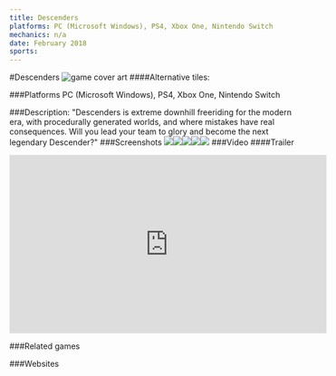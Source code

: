 ```yaml
---
title: Descenders
platforms: PC (Microsoft Windows), PS4, Xbox One, Nintendo Switch
mechanics: n/a
date: February 2018
sports: 
---
```

#Descenders
![game cover art](//images.igdb.com/igdb/image/upload/t_cover_big/ouo8qsui9yq0jjgg9gsy.jpg "Logo Title Text 1")
####Alternative tiles:

###Platforms
PC (Microsoft Windows), PS4, Xbox One, Nintendo Switch

###Description:
"Descenders is extreme downhill freeriding for the modern era, with procedurally generated worlds, and where mistakes have real consequences. Will you lead your team to glory and become the next legendary Descender?"
###Screenshots
<a target="_blank" href="//images.igdb.com/igdb/image/upload/t_cover_big/pamxalkhkahu6zfraazn.jpg"><img src="//images.igdb.com/igdb/image/upload/t_thumb/pamxalkhkahu6zfraazn.jpg"/></a><a target="_blank" href="//images.igdb.com/igdb/image/upload/t_cover_big/mlmliyrb55fhoskzxp4y.jpg"><img src="//images.igdb.com/igdb/image/upload/t_thumb/mlmliyrb55fhoskzxp4y.jpg"/></a><a target="_blank" href="//images.igdb.com/igdb/image/upload/t_cover_big/sglj0xpx08jp0rgmp3dp.jpg"><img src="//images.igdb.com/igdb/image/upload/t_thumb/sglj0xpx08jp0rgmp3dp.jpg"/></a><a target="_blank" href="//images.igdb.com/igdb/image/upload/t_cover_big/mmxpgmc475hhr9cdnagt.jpg"><img src="//images.igdb.com/igdb/image/upload/t_thumb/mmxpgmc475hhr9cdnagt.jpg"/></a><a target="_blank" href="//images.igdb.com/igdb/image/upload/t_cover_big/sf3wcnqe59prrfe9gdnz.jpg"><img src="//images.igdb.com/igdb/image/upload/t_thumb/sf3wcnqe59prrfe9gdnz.jpg"/></a>
###Video
####Trailer

<iframe width="560" height="315" src="https://www.youtube.com/embed/7AqS1YdN6n8" frameborder="0" allowfullscreen></iframe>

###Related games

###Websites

